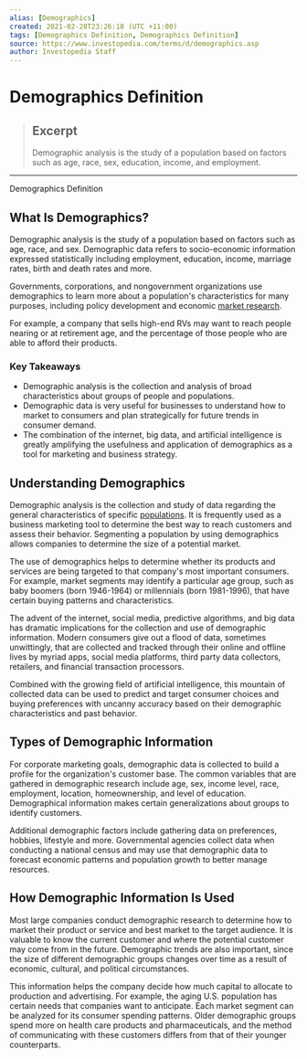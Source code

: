 ```yaml
---
alias: [Demographics]
created: 2021-02-28T23:26:18 (UTC +11:00)
tags: [Demographics Definition, Demographics Definition]
source: https://www.investopedia.com/terms/d/demographics.asp
author: Investopedia Staff
---
```


# Demographics Definition

> ## Excerpt
> Demographic analysis is the study of a population based on factors such as age, race, sex, education, income, and employment.

---

Demographics Definition
## What Is Demographics?

Demographic analysis is the study of a population based on factors such as age, race, and sex. Demographic data refers to socio-economic information expressed statistically including employment, education, income, marriage rates, birth and death rates and more.

Governments, corporations, and nongovernment organizations use demographics to learn more about a population's characteristics for many purposes, including policy development and economic [market research](https://www.investopedia.com/terms/m/market-research.asp).

For example, a company that sells high-end RVs may want to reach people nearing or at retirement age, and the percentage of those people who are able to afford their products.

### Key Takeaways

-   Demographic analysis is the collection and analysis of broad characteristics about groups of people and populations.
-   Demographic data is very useful for businesses to understand how to market to consumers and plan strategically for future trends in consumer demand.
-   The combination of the internet, big data, and artificial intelligence is greatly amplifying the usefulness and application of demographics as a tool for marketing and business strategy.

## Understanding Demographics

Demographic analysis is the collection and study of data regarding the general characteristics of specific [populations](https://www.investopedia.com/terms/p/population.asp). It is frequently used as a business marketing tool to determine the best way to reach customers and assess their behavior. Segmenting a population by using demographics allows companies to determine the size of a potential market.

The use of demographics helps to determine whether its products and services are being targeted to that company's most important consumers. For example, market segments may identify a particular age group, such as baby boomers (born 1946-1964) or millennials (born 1981-1996), that have certain buying patterns and characteristics.

The advent of the internet, social media, predictive algorithms, and big data has dramatic implications for the collection and use of demographic information. Modern consumers give out a flood of data, sometimes unwittingly, that are collected and tracked through their online and offline lives by myriad apps, social media platforms, third party data collectors, retailers, and financial transaction processors.

Combined with the growing field of artificial intelligence, this mountain of collected data can be used to predict and target consumer choices and buying preferences with uncanny accuracy based on their demographic characteristics and past behavior.

## Types of Demographic Information

For corporate marketing goals, demographic data is collected to build a profile for the organization's customer base. The common variables that are gathered in demographic research include age, sex, income level, race, employment, location, homeownership, and level of education. Demographical information makes certain generalizations about groups to identify customers.

Additional demographic factors include gathering data on preferences, hobbies, lifestyle and more. Governmental agencies collect data when conducting a national census and may use that demographic data to forecast economic patterns and population growth to better manage resources.

## How Demographic Information Is Used

Most large companies conduct demographic research to determine how to market their product or service and best market to the target audience. It is valuable to know the current customer and where the potential customer may come from in the future. Demographic trends are also important, since the size of different demographic groups changes over time as a result of economic, cultural, and political circumstances.

This information helps the company decide how much capital to allocate to production and advertising. For example, the aging U.S. population has certain needs that companies want to anticipate. Each market segment can be analyzed for its consumer spending patterns. Older demographic groups spend more on health care products and pharmaceuticals, and the method of communicating with these customers differs from that of their younger counterparts.
